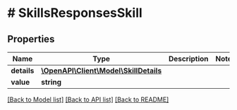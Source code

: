 # # SkillsResponsesSkill

## Properties

Name | Type | Description | Notes
------------ | ------------- | ------------- | -------------
**details** | [**\OpenAPI\Client\Model\SkillDetails**](SkillDetails.md) |  |
**value** | **string** |  |

[[Back to Model list]](../../README.md#models) [[Back to API list]](../../README.md#endpoints) [[Back to README]](../../README.md)
